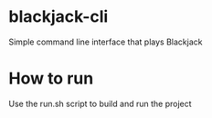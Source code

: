 # blackjack-cli
Simple command line interface that plays Blackjack


# How to run
Use the run.sh script to build and run the project